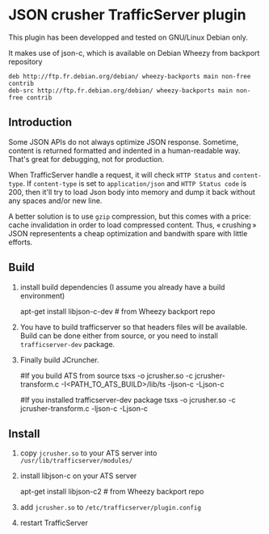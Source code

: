 # JSON crusher TrafficServer plugin

This plugin has been developped and tested on GNU/Linux Debian only.

It makes use of json-c, which is available on Debian Wheezy from backport repository

    deb http://ftp.fr.debian.org/debian/ wheezy-backports main non-free contrib
    deb-src http://ftp.fr.debian.org/debian/ wheezy-backports main non-free contrib

## Introduction

Some JSON APIs do not always optimize JSON response. Sometime, content is returned
formatted and indented in a human-readable way. That's great for debugging, not for
production.

When TrafficServer handle a request, it will check `HTTP Status` and `content-type`.
If `content-type` is set to `application/json` and `HTTP Status code` is 200, then
it'll try to load Json body into memory and dump it back without any spaces and/or
new line.

A better solution is to use `gzip` compression, but this comes with a price: cache
invalidation in order to load compressed content. Thus, « crushing » JSON
representents a cheap optimization and bandwith spare with little efforts.

## Build

1. install build dependencies (I assume you already have a build environment)

    apt-get install libjson-c-dev # from Wheezy backport repo

2. You have to build trafficserver so that headers files will be available. Build can
   be done either from source, or you need to install `trafficserver-dev` package.

3. Finally build JCruncher.

    #If you build ATS from source
    tsxs -o jcrusher.so -c jcrusher-transform.c -I<PATH_TO_ATS_BUILD>/lib/ts -ljson-c -Ljson-c

    #If you installed trafficserver-dev package
    tsxs -o jcrusher.so -c jcrusher-transform.c -ljson-c -Ljson-c

## Install

1. copy `jcrusher.so` to your ATS server into `/usr/lib/trafficserver/modules/`

2. install libjson-c on your ATS server

    apt-get install libjson-c2 # from Wheezy backport repo

2. add `jcrusher.so` to `/etc/trafficserver/plugin.config`

3. restart TrafficServer
